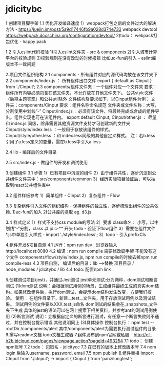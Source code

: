 # jdicitybc

1 创建项目脚手架
1.1 优化开发编译速度
1）webpack打包之后的文件过大的解决方法 - https://juejin.im/post/5a9d17446fb9a028d374e733
     webpack devtool https://webpack.docschina.org/configuration/devtool/
2)todo： webpack打包优化 - happy pack

1.2 引入eslint代码校验
1)引入eslint文件夹 - src & components
2)引入城市计算平台的校验规则
3)校验规则在没有改动的时候报错
比如uc-fun的引入 - eslint库版本不一致问题

2.项目文件组织结构
2.1 components - 所有组件对应的源代码均放在该文件夹下
2.2 components/index.js ： 所有组件出口文件
export { default as Cinput } from ‘./Cinput’;
2.3 components/组件文件夹：一个组件对应一个文件夹
要求：组件所有内容必须包含在该文件夹，不允许放在其他文件夹下。 公共style文件（后期主题实现）和公共util除外
文件结构及要求如下，以Cinput组件为例：
文件夹：components/Cinput
要求：组件名称命名规范 文件夹或文件名称：大写，分割使用中划线“-”
Cinput/index.js ：必须有该文件，将最终完成或合成的组件导出。组件实现也可在该组件内。
export default Cinput;
Cinput/other.js  ： 尽量和 index.js 同级，除非需要其他资源文件支持才可创建新的文件夹
Cinput/style/index.less ：一般用于存放该组件的样式。
Cinput/style/other.less ：和 index.less同级的其他自定义样式。
注：若b.less引用了a.less定义的变量，需在b.less中引入a.less

2.4 lib - 编译后的文件目录

2.5 src/index.js - 做组件的开发和调试使用

3.创建组件
3.1 步骤
1）已有项目中沉淀的组件
2）由于组件共性，逐步沉淀到公共组件文件夹中：src/components/common
3）经历实际项目验证后，可以抽取到react公共组件库中

3.2 组件样板参考
1）简单组件 - Cinput
2）复杂组件 - Flow

3.3 复杂组件引入文件的组织结构 - 保持组件的独立性，逐步梳理出组件的公共依赖.
1)uc-fun的加入
2)公共库的提取 eg. d3.js

3.4 样式定义
1）样式不支持css module的写法
2）要求 class命名： 小写，以中划线“-”分割，class 以  jdic-** 开头 todo - 验证下flow组件
3）需要在组件文件*.js中单独引入样式 - import './style/index.less';
3）todo - 引入prefixCls

4.组件开发&项目自测
4.1 运行：npm run dev , 浏览器输入http://localhost:8080
4.2 编译 : npm run compile 需要修改脚手架 不能没有这个文件 components/flow/style/index.js, npm run compile的时候去掉npm run compile-less
4.3 项目自测， 编译后的目录：lib   -->替换 项目目录 / node_modules / jdicitybc / lib
4.4 todo: 配置npm link

5.创建测试项目(jest)，并通过Jest测试
jest单元测试:分为两种，dom测试和断言测试
(1)dom测试
说明：会根据测试用例的场景，生成组件最终生成的真实dom结构。如果修改组件后，执行dom测试，会提示dom结构发生改变，方便我们校验。
使用：
在组件目录下，新建__test__文件夹，用于存放测试用例以及测试结果。
测试用例的文件要以XXX.test.js命名
dom测试的结果会在_snapshots_文件夹下生成
具体的jest的语法可以在网上搜索下相关资料，并参考ant的测试用例使用
(2)断言测试
说明：会根据自定义的断言进行测试，有任意一个断言失败则不通过，并在控制台提示错误
其他说明同上
(3)具体操作
控制台执行： npm test --rootDir /components/alert
其中/components/alert为需要执行测试组件的目录
6.撰写readme文档
todo文档生成器
7.组件发布到npm官网或私服 -  http://cf-b2b.jdcloud.com/pages/viewpage.action?pageId=493254
7.1 todo： 创建npm账号
7.2 todo： 包取名 -  jdicitycc
7.3 在已有的版本上修改版本号
7.4 nom login 后输入username, password, email
7.5 npm publish
8.组件替换
import CInput from './cInput’; ->
import { Cinput } from 'panzilongtest';
